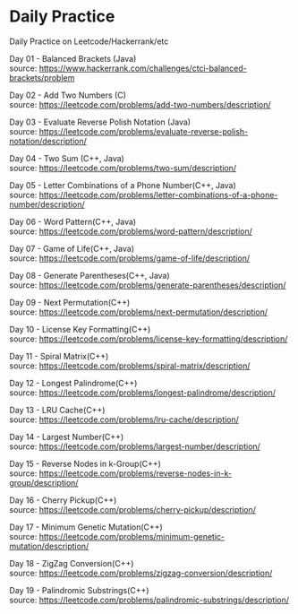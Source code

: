 # Daily Practice  
Daily Practice on Leetcode/Hackerrank/etc  

Day 01 - Balanced Brackets (Java)  
source: https://www.hackerrank.com/challenges/ctci-balanced-brackets/problem  

Day 02 - Add Two Numbers (C)  
source: https://leetcode.com/problems/add-two-numbers/description/  

Day 03 - Evaluate Reverse Polish Notation (Java)  
source: https://leetcode.com/problems/evaluate-reverse-polish-notation/description/  

Day 04 - Two Sum (C++, Java)  
source: https://leetcode.com/problems/two-sum/description/  

Day 05 - Letter Combinations of a Phone Number(C++, Java)  
source: https://leetcode.com/problems/letter-combinations-of-a-phone-number/description/  

Day 06 - Word Pattern(C++, Java)  
source: https://leetcode.com/problems/word-pattern/description/  

Day 07 - Game of Life(C++, Java)  
source: https://leetcode.com/problems/game-of-life/description/  

Day 08 - Generate Parentheses(C++, Java)  
source: https://leetcode.com/problems/generate-parentheses/description/  

Day 09 - Next Permutation(C++)  
source: https://leetcode.com/problems/next-permutation/description/  

Day 10 - License Key Formatting(C++)  
source: https://leetcode.com/problems/license-key-formatting/description/  

Day 11 - Spiral Matrix(C++)  
source: https://leetcode.com/problems/spiral-matrix/description/  

Day 12 - Longest Palindrome(C++)  
source: https://leetcode.com/problems/longest-palindrome/description/  

Day 13 - LRU Cache(C++)  
source: https://leetcode.com/problems/lru-cache/description/  

Day 14 - Largest Number(C++)  
source: https://leetcode.com/problems/largest-number/description/  

Day 15 - Reverse Nodes in k-Group(C++)  
source: https://leetcode.com/problems/reverse-nodes-in-k-group/description/  

Day 16 - Cherry Pickup(C++)  
source: https://leetcode.com/problems/cherry-pickup/description/  

Day 17 - Minimum Genetic Mutation(C++)  
source: https://leetcode.com/problems/minimum-genetic-mutation/description/  

Day 18 - ZigZag Conversion(C++)  
source: https://leetcode.com/problems/zigzag-conversion/description/  

Day 19 - Palindromic Substrings(C++)  
source: https://leetcode.com/problems/palindromic-substrings/description/  
